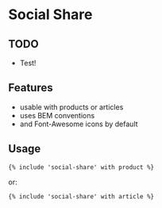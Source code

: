 # Social Share



## TODO

- Test!

## Features

- usable with products or articles
- uses BEM conventions
- and Font-Awesome icons by default

## Usage

```
{% include 'social-share' with product %}
```

or:

```
{% include 'social-share' with article %}
```
